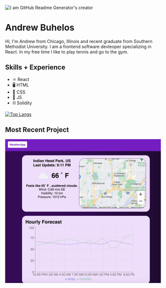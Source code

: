 ![I am GitHub Readme Generator's creator](https://media-exp2.licdn.com/dms/image/C5616AQFCdxUwp-eiag/profile-displaybackgroundimage-shrink_350_1400/0/1650733647041?e=1660176000&v=beta&t=dFJ2Vqy0Q8IEYiVWkbpHTXCc4rfhxs3NPiUdKxuMWSc)

# Andrew Buhelos

Hi, I'm Andrew from Chicago, Illinois and recent graduate from Southern Methodist University. I am a frontend software devleoper specializing in React. In my free time I like to play tennis and go to the gym.

## Skills + Experience

- ⚛️ React 
- 🖥 HTML
- 💅 CSS
- 📝 JS
- ⛓ Solidity

[![Top Langs](https://github-readme-stats.vercel.app/api/top-langs/?username=abuhelos&layout=compact)](https://github.com/abuhelos/github-readme-stats)

## Most Recent Project
<a href="https://abuhelos.github.io/weather-app/"><img src="Weather.jpg" height="auto" /></a>
